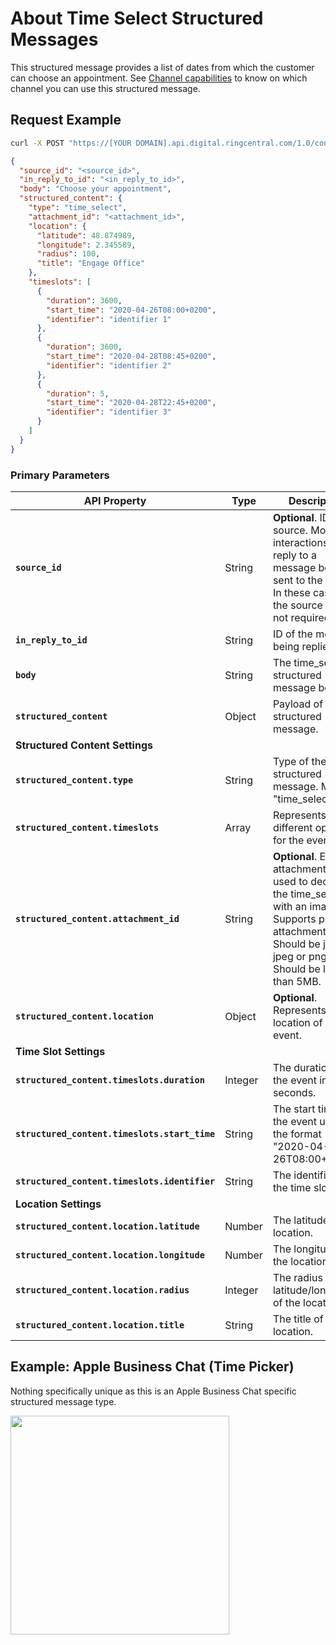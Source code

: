 # About Time Select Structured Messages

This structured message provides a list of dates from which the customer can choose an appointment. See [Channel capabilities](../#channel-capabilities) to know on which channel you can use this structured message.

## Request Example

```bash
curl -X POST "https://[YOUR DOMAIN].api.digital.ringcentral.com/1.0/contents"
```

```json
{
  "source_id": "<source_id>",
  "in_reply_to_id": "<in_reply_to_id>",
  "body": "Choose your appointment",
  "structured_content": {
    "type": "time_select",
    "attachment_id": "<attachment_id>",
    "location": {
      "latitude": 48.874989,
      "longitude": 2.345589,
      "radius": 100,
      "title": "Engage Office"
    },
    "timeslots": [
      {
        "duration": 3600,
        "start_time": "2020-04-26T08:00+0200",
        "identifier": "identifier 1"
      },
      {
        "duration": 3600,
        "start_time": "2020-04-28T08:45+0200",
        "identifier": "identifier 2"
      },
      {
        "duration": 5,
        "start_time": "2020-04-28T22:45+0200",
        "identifier": "identifier 3"
      }
    ]
  }
}
```

### Primary Parameters

| API Property | Type | Description |
|-|-|-|
| **`source_id`** | String | **Optional**. ID of the source. Most interactions are in reply to a message being sent to the agent. In these cases, the source ID is not required. |
| **`in_reply_to_id`** | String | ID of the message being replied to. |
| **`body`** | String | The time_select structured message body. |
| **`structured_content`** | Object | Payload of the structured message. |
| **Structured Content Settings** | | |
| **`structured_content.type`** | String | Type of the structured message. Must be "time_select". |
| **`structured_content.timeslots`** | Array | Represents the different options for the event. |
| **`structured_content.attachment_id`** | String | **Optional**. Existing attachment id used to decorate the time_select with an image.<br>Supports private attachments.<br>Should be jpg, jpeg or png.<br>Should be less than 5MB. |
| **`structured_content.location`** | Object | **Optional**. Represents the location of the event. |
| **Time Slot Settings** | | |
| **`structured_content.timeslots.duration`** | Integer | The duration of the event in seconds. |
| **`structured_content.timeslots.start_time`** | String | The start time of the event using the format "2020-04-26T08:00+0200". |
| **`structured_content.timeslots.identifier`** | String | The identifier of the time slot. |
| **Location Settings** | | |
| **`structured_content.location.latitude`** | Number | The latitude of the location. |
| **`structured_content.location.longitude`** | Number | The longitude of the location. |
| **`structured_content.location.radius`** | Integer | The radius around latitude/longitude of the location. |
| **`structured_content.location.title`** | String | The title of the location. |

## Example: Apple Business Chat (Time Picker)

Nothing specifically unique as this is an Apple Business Chat specific structured message type.

<img class="img-fluid" width="350" src="../../../img/structured-messages-time-select-apple-biz.png">
